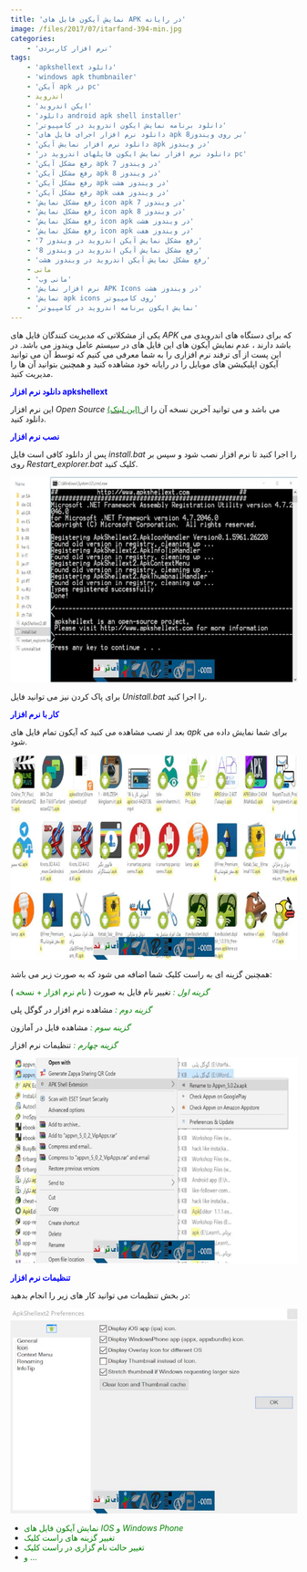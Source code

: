 ```yaml
---
title: 'نمایش آیکون فایل های APK در رایانه'
image: /files/2017/07/itarfand-394-min.jpg
categories:
    - 'نرم افزار کاربردی'
tags:
    - 'apkshellext دانلود'
    - 'windows apk thumbnailer'
    - 'آیکن apk در pc'
    - اندروید
    - 'ایکن اندروید'
    - 'دانلود android apk shell installer'
    - 'دانلود برنامه نمایش ایکون اندروید در کامپیوتر'
    - 'دانلود نرم افزار اجرای فایل های apk بر روی ویندوز8'
    - 'دانلود نرم افزار نمایش آیکن apk در ویندوز'
    - 'دانلود نرم افزار نمایش ایکون فایلهای اندروید در pc'
    - 'رفع مشکل آیکن apk در ویندوز 7'
    - 'رفع مشکل آیکن apk در ویندوز 8'
    - 'رفع مشکل آیکن apk در ویندوز هشت'
    - 'رفع مشکل آیکن apk در ویندوز هفت'
    - 'رفع مشکل نمایش icon apk در ویندوز 7'
    - 'رفع مشکل نمایش icon apk در ویندوز 8'
    - 'رفع مشکل نمایش icon apk در ویندوز هشت'
    - 'رفع مشکل نمایش icon apk در ویندوز هفت'
    - 'رفع مشکل نمایش آیکن اندروید در ویندوز 7'
    - 'رفع مشکل نمایش آیکن اندروید در ویندوز 8'
    - 'رفع مشکل نمایش آیکن اندروید در ویندوز هشت'
    - مانی
    - 'مانی وب'
    - 'نرم افزار نمایش APK Icons در ویندوز هشت'
    - 'نمایش apk icons روی کامپیوتر'
    - 'نمایش ایکون برنامه اندروید در کامپیوتر'
---
```


یکی از مشکلاتی که مدیریت کنندگان فایل های *APK* که برای دستگاه های اندرویدی می باشد دارند ، عدم نمایش آیکون های این فایل های در سیستم عامل ویندوز می باشد. در این پست از آی ترفند نرم افزاری را به شما معرفی می کنیم که توسط آن می توانید آیکون اپلیکیشن های موبایل را در رایانه خود مشاهده کنید و همچنین بتوانید آن ها را مدیریت کنید.

<span style="color: #0000ff;">**دانلود نرم افزار apkshellext**</span>

این نرم افزار *Open Source* می باشد و می توانید آخرین نسخه آن را از[<span style="color: #008000;"> (این لینک)</span> ](https://github.com/kkguo/apkshellext/releases)دانلود کنید.

<span style="color: #0000ff;">**نصب نرم افزار**</span>

پس از دانلود کافی است فایل *install.bat* را اجرا کنید تا نرم افزار نصب شود و سپس بر روی *Restart\_explorer.bat* کلیک کنید.

![mhkarami97](/files/2017/07/itarfand-391-min.jpg)  

برای پاک کردن نیز می توانید فایل *Unistall.bat* را اجرا کنید.

<span style="color: #0000ff;">**کار با نرم افزار**</span>

بعد از نصب مشاهده می کنید که آیکون تمام فایل های *apk* برای شما نمایش داده می شود.

![mhkarami97](/files/2017/07/itarfand-392-min.jpg)  

همچنین گزینه ای به راست کلیک شما اضافه می شود که به صورت زیر می باشد:

<span style="color: #008000;">*گزینه اول :* </span>تغییر نام فایل به صورت (<span style="color: #008000;"> نام نرم افزار + نسخه</span> )  

*<span style="color: #008000;">گزینه دوم :</span>* مشاهده نرم افزار در گوگل پلی

<span style="color: #008000;">*گزینه سوم :*</span> مشاهده فایل در آمازون

<span style="color: #008000;">*گزینه چهارم :* </span>تنظیمات نرم افزار

![mhkarami97](/files/2017/07/itarfand-395-min.jpg)  

<span style="color: #0000ff;">**تنظیمات نرم افزار**</span>

در بخش تنظیمات می توانید کار های زیر را انجام بدهید:

![mhkarami97](/files/2017/07/itarfand-393-min.jpg)  

- <span style="color: #008000;">نمایش آیکون فایل های *IOS* و *Windows Phone*</span>
- <span style="color: #008000;">تغییر گزینه های راست کلیک</span>
- <span style="color: #008000;">تغییر حالت نام گزاری در راست کلیک</span>
- <span style="color: #008000;">و …</span>